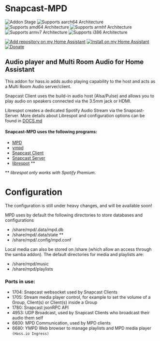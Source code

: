 # Snapcast-MPD
[aarch64-badge]: https://img.shields.io/badge/aarch64-yes-green.svg?style=for-the-badge
[amd64-badge]: https://img.shields.io/badge/amd64-yes-green.svg?style=for-the-badge
[armhf-badge]: https://img.shields.io/badge/armhf-yes-green.svg?style=for-the-badge
[armv7-badge]: https://img.shields.io/badge/armv7-yes-green.svg?style=for-the-badge
[i386-badge]: https://img.shields.io/badge/i386-yes-green.svg?style=for-the-badge
[stage-badge]: https://img.shields.io/badge/Addon%20stage-stable-green.svg?style=for-the-badge
[install-badge]: https://img.shields.io/badge/Install%20on%20my-Home%20Assistant-41BDF5?logo=home-assistant&style=for-the-badge
[donation-badge]: https://img.shields.io/badge/Buy%20me%20a%20coffee-%23d32f2f?logo=buy-me-a-coffee&style=for-the-badge&logoColor=white
[donation-url]: https://buymeacoffee.com/thaghostnl
[repository-badge]: https://img.shields.io/badge/Add%20repository%20to%20my-Home%20Assistant-41BDF5?logo=home-assistant&style=for-the-badge
[install-url]: https://my.home-assistant.io/redirect/supervisor_addon?addon=243ffc37_mpd
[repository-url]: https://my.home-assistant.io/redirect/supervisor_add_addon_repository/?repository_url=https%3A%2F%2Fgithub.com%2FThaGhostNL%2FHassio-Addons

![Addon Stage][stage-badge]
![Supports aarch64 Architecture][aarch64-badge]
![Supports amd64 Architecture][amd64-badge]
![Supports armhf Architecture][armhf-badge]
![Supports armv7 Architecture][armv7-badge]
![Supports i386 Architecture][i386-badge]

[![Add repository on my Home Assistant][repository-badge]][repository-url]
[![Install on my Home Assistant][install-badge]][install-url]
[![Donate][donation-badge]][donation-url]

## Audio player and Multi Room Audio for Home Assistant

This addon for hass.io adds audio playing capability to the host and acts as a Multi Room Audio server/client.

Snapcast Client uses the build-in audio host (Alsa/Pulse) and allows you to play audio on speakers connected via the 3.5mm jack or HDMI.

Librespot creates a dedicated Spotify Audio Stream via the Snapcast-Server. More details about Librespot and configuration options can be found in [DOCS.md](https://github.com/ThaGhostNL/Snapcast-MPD/DOCS.md)

#### Snapcast-MPD uses the following programs:

- [MPD](https://www.musicpd.org/)
- [ympd](https://ympd.org/)
- [Snapcast Client](https://github.com/badaix/snapcast)
- [Snapcast Server](https://github.com/badaix/snapcast)
- [librespot](https://github.com/librespot-org/librespot) **

** _librespot only works with Spotify Premium._

# Configuration

The configuration is still under heavy changes, and will be available soon!

MPD uses by default the following directories to store databases and configurations
- /share/mpd/.data/mpd.db
- /share/mpd/.data/state **
- /share/mpd/.config/mpd.conf

Local media can also be stored on /share (which allow an access through the samba addon). The default directories for media and playlists are:
- /share/mpd/music
- /share/mpd/playlists

### Ports in use:
- 1704: Snapcast websocket used by Snapcast Clients
- 1705: Stream media player control, for example to set the volume of a Group, Client(s) or Client(s) inside a Group
- 1780: Snapcast jsonRPC API
- 4953: UDP Broadcast, used by Snapcast Clients who broadcast their audio them self
- 6600: MPD Communication, used by MPD clients
- 6680: YMPD Web browser to manage playlists and MPD media player `(Hass.io Ingress)`
